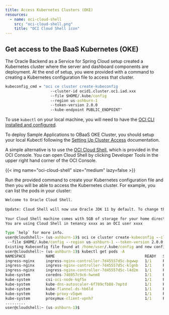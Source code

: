 ```yaml
---
title: Access Kubernetes Clusters (OKE)
resources:
  - name: oci-cloud-shell
    src: "oci-cloud-shell.png"
    title: "OCI Cloud Shell icon"
---
```


## Get access to the BaaS Kubernetes (OKE)

The Oracle Backend as a Service for Spring Cloud setup created a Kubernetes cluster where the server and dashboard components are deployment.  At the end of setup, you were provided with a command to creating a Kubernetes configuration file to access that cluster.

```cmd
kubeconfig_cmd = "oci ce cluster create-kubeconfig 
                    --cluster-id ocid1.cluster.oc1.iad.xxx 
                    --file $HOME/.kube/config 
                    --region us-ashburn-1 
                    --token-version 2.0.0 
                    --kube-endpoint PUBLIC_ENDPOINT"
```

To use `kubectl` on your local machine, you will need to have the [OCI CLI installed and configured](https://docs.oracle.com/en-us/iaas/Content/API/Concepts/cliconcepts.htm).

To deploy Sample Applications to OBaaS OKE Cluster, you should setup your local Kubectl following the [Setting Up Cluster Access](https://docs.oracle.com/en-us/iaas/Content/ContEng/Tasks/contengdownloadkubeconfigfile.htm#localdownload) documentation.

A simple alternative is to use the [OCI Cloud Shell](https://docs.oracle.com/en-us/iaas/Content/API/Concepts/cloudshellintro.htm), which is provided in the OCI Console. You can open Cloud Shell by clicking Developer Tools in the upper right hand corner of the OCI Console.

<!-- spellchecker-disable -->
{{< img name="oci-cloud-shell" size="medium" lazy=false >}}
<!-- spellchecker-enable -->

Run the provided command to create your Kubernetes configuration file and then you will be able to access the Kubernetes cluster. For example, you can list the pods in your cluster:

```cmd
Welcome to Oracle Cloud Shell.
 
Update: Cloud Shell will now use Oracle JDK 11 by default. To change this, see Managing Language Runtimes in the Cloud Shell documentation.
 
Your Cloud Shell machine comes with 5GB of storage for your home directory. Your Cloud Shell (machine and home directory) are located in: US East (Ashburn).
You are using Cloud Shell in tenancy xxxx as an OCI user xxxx
 
Type `help` for more info.
user@cloudshell:~ (us-ashburn-1)$ oci ce cluster create-kubeconfig --cluster-id ocid1.cluster.oc1.iad.xxx
 --file $HOME/.kube/config --region us-ashburn-1 --token-version 2.0.0 --kube-endpoint PUBLIC_ENDPOINT
Existing Kubeconfig file found at /home/user/.kube/config and new config merged into it
user@cloudshell:~ (us-ashburn-1)$ kubectl get pods -A
NAMESPACE         NAME                                        READY   STATUS      RESTARTS        AGE
ingress-nginx     ingress-nginx-controller-7d45557d5c-bqwwp   1/1     Running     0               4h18m
ingress-nginx     ingress-nginx-controller-7d45557d5c-klgnb   1/1     Running     0               4h18m
ingress-nginx     ingress-nginx-controller-7d45557d5c-l4d2m   1/1     Running     0               4h18m
kube-system       coredns-746957c9c6-hwnm8                    1/1     Running     0               4h27m
kube-system       csi-oci-node-kqf5x                          1/1     Running     0               4h23m
kube-system       kube-dns-autoscaler-6f789cfb88-7mptd        1/1     Running     0               4h27m
kube-system       kube-flannel-ds-hb6ld                       1/1     Running     1 (4h22m ago)   4h23m
kube-system       kube-proxy-v5qwm                            1/1     Running     0               4h23m
kube-system       proxymux-client-vpnh7                       1/1     Running     0               4h23m
.........
user@cloudshell:~ (us-ashburn-1)$
```

